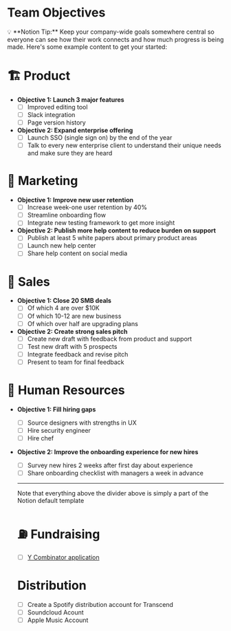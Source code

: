 # Team Objectives

<aside>
💡 **Notion Tip:** Keep your company-wide goals somewhere central so everyone can see how their work connects and how much progress is being made. Here's some example content to get your started:

</aside>

# 🏗 Product

- **Objective 1: Launch 3 major features**
    - [ ]  Improved editing tool
    - [ ]  Slack integration
    - [ ]  Page version history
- **Objective 2: Expand enterprise offering**
    - [ ]  Launch SSO (single sign on) by the end of the year
    - [ ]  Talk to every new enterprise client to understand their unique needs and make sure they are heard

# 🎨 Marketing

- **Objective 1: Improve new user retention**
    - [ ]  Increase week-one user retention by 40%
    - [ ]  Streamline onboarding flow
    - [ ]  Integrate new testing framework to get more insight
- **Objective 2: Publish more help content to reduce burden on support**
    - [ ]  Publish at least 5 white papers about primary product areas
    - [ ]  Launch new help center
    - [ ]  Share help content on social media

# 🐙 Sales

- **Objective 1: Close 20 SMB deals**
    - [ ]  Of which 4 are over $10K
    - [ ]  Of which 10-12 are new business
    - [ ]  Of which over half are upgrading plans
- **Objective 2: Create strong sales pitch**
    - [ ]  Create new draft with feedback from product and support
    - [ ]  Test new draft with 5 prospects
    - [ ]  Integrate feedback and revise pitch
    - [ ]  Present to team for final feedback

# 🤘 Human Resources

- **Objective 1: Fill hiring gaps**
    - [ ]  Source designers with strengths in UX
    - [ ]  Hire security engineer
    - [ ]  Hire chef
- **Objective 2: Improve the onboarding experience for new hires**
    - [ ]  Survey new hires 2 weeks after first day about experience
    - [ ]  Share onboarding checklist with managers a week in advance
    
    ---
    
    Note that everything above the divider above is simply a part of the Notion default template
    
    # ⛽️ Fundraising
    
    - [ ]  [Y Combinator application](Y%20Combinator%20d791bf624b3648f39976b5e168be9df8.md)
    
    # Distribution
    
    - [ ]  Create a Spotify distribution account for Transcend
    - [ ]  Soundcloud Acount
    - [ ]  Apple Music Account